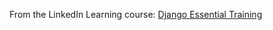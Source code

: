 From the LinkedIn Learning course: [Django Essential Training](https://www.linkedin.com/learning/django-essential-training)